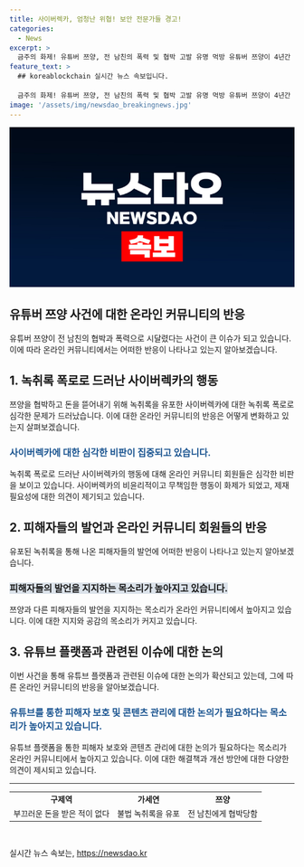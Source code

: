 ```yaml
---
title: 사이버렉카, 엄청난 위협! 보안 전문가들 경고!
categories:
  - News
excerpt: >
  금주의 화제! 유튜버 쯔양, 전 남친의 폭력 및 협박 고발 유명 먹방 유튜버 쯔양이 4년간 전 남친의 폭력과 협박에 시달렸다고 고소했다. 그 원인은 불법촬영된 동영상 때문이라는데, 채널을 통해 쯔양을 협박하여 돈을 뜯으려 한 사이버렉카의 의혹까지 녹취록을 통해 폭로되었다. 사이버렉카는 확인되지 않은 뉴스를 유포하며 영향력을 키우고 있고, 유명 농구선수도 이에 휘말렸다. 이에 대한 윤리적인 제재 필요성이 대두되고 있다. 불법 녹취록을 유포한 채널과 이를 용인하는 유튜브 플랫폼에 대한 비판이 일었다.
feature_text: >
  ## koreablockchain 실시간 뉴스 속보입니다.

  금주의 화제! 유튜버 쯔양, 전 남친의 폭력 및 협박 고발 유명 먹방 유튜버 쯔양이 4년간 전 남친의 폭력과 협박에 시달렸다고 고소했다. 그 원인은 불법촬영된 동영상 때문이라는데, 채널을 통해 쯔양을 협박하여 돈을 뜯으려 한 사이버렉카의 의혹까지 녹취록을 통해 폭로되었다. 사이버렉카는 확인되지 않은 뉴스를 유포하며 영향력을 키우고 있고, 유명 농구선수도 이에 휘말렸다. 이에 대한 윤리적인 제재 필요성이 대두되고 있다. 불법 녹취록을 유포한 채널과 이를 용인하는 유튜브 플랫폼에 대한 비판이 일었다.
image: '/assets/img/newsdao_breakingnews.jpg'
---
```


<p><img src="/assets/img/newsdao_breakingnews.jpg" alt="koreablockchain 속보" /></p>

<h2>유튜버 쯔양 사건에 대한 온라인 커뮤니티의 반응</h2>

<p data-ke-size="size16">유튜버 쯔양이 전 남친의 협박과 폭력으로 시달렸다는 사건이 큰 이슈가 되고 있습니다. 이에 따라 온라인 커뮤니티에서는 어떠한 반응이 나타나고 있는지 알아보겠습니다.</p>

<h2 data-ke-size="size26">1. 녹취록 폭로로 드러난 사이버렉카의 행동</h2>

<p data-ke-size="size16">쯔양을 협박하고 돈을 뜯어내기 위해 녹취록을 유포한 사이버렉카에 대한 녹취록 폭로로 심각한 문제가 드러났습니다. 이에 대한 온라인 커뮤니티의 반응은 어떻게 변화하고 있는지 살펴보겠습니다. </p>

<h3><b><span style="color: #1a5490;">사이버렉카에 대한 심각한 비판이 집중되고 있습니다.</span></b></h3>

<p data-ke-size="size16">녹취록 폭로로 드러난 사이버렉카의 행동에 대해 온라인 커뮤니티 회원들은 심각한 비판을 보이고 있습니다. 사이버렉카의 비윤리적이고 무책임한 행동이 화제가 되었고, 제재 필요성에 대한 의견이 제기되고 있습니다.</p>

<h2 data-ke-size="size26">2. 피해자들의 발언과 온라인 커뮤니티 회원들의 반응</h2>

<p data-ke-size="size16">유포된 녹취록을 통해 나온 피해자들의 발언에 어떠한 반응이 나타나고 있는지 알아보겠습니다.</p>

<h3><b><span style="background-color: #21538527;">피해자들의 발언을 지지하는 목소리가 높아지고 있습니다.</span></b></h3>

<p data-ke-size="size16">쯔양과 다른 피해자들의 발언을 지지하는 목소리가 온라인 커뮤니티에서 높아지고 있습니다. 이에 대한 지지와 공감의 목소리가 커지고 있습니다.</p>

<h2 data-ke-size="size26">3. 유튜브 플랫폼과 관련된 이슈에 대한 논의</h2>

<p data-ke-size="size16">이번 사건을 통해 유튜브 플랫폼과 관련된 이슈에 대한 논의가 확산되고 있는데, 그에 따른 온라인 커뮤니티의 반응을 알아보겠습니다.</p>

<h3><b><span style="color: #1a5490;">유튜브를 통한 피해자 보호 및 콘텐츠 관리에 대한 논의가 필요하다는 목소리가 높아지고 있습니다.</span></b></h3>

<p data-ke-size="size16">유튜브 플랫폼을 통한 피해자 보호와 콘텐츠 관리에 대한 논의가 필요하다는 목소리가 온라인 커뮤니티에서 높아지고 있습니다. 이에 대한 해결책과 개선 방안에 대한 다양한 의견이 제시되고 있습니다.</p>

<hr data-ke-size="size16">

<table style="width: 100%;">
<tbody>
<tr>
<td style="text-align: center; height: 17px;"><b>구제역</b></td>
<td style="text-align: center; height: 17px;"><b>가세연</b></td>
<td style="text-align: center; height: 17px;"><b>쯔양</b></td>
</tr>
<tr>
<td style="text-align: center; height: 17px;">부끄러운 돈을 받은 적이 없다</td>
<td style="text-align: center; height: 17px;">불법 녹취록을 유포</td>
<td style="text-align: center; height: 17px;">전 남친에게 협박당함</td>
</tr>
</tbody>
</table>

<p data-ke-size="size16">&nbsp;</p>
실시간 뉴스 속보는, <a href="https://newsdao.kr" rel="dofollow">https://newsdao.kr</a>


